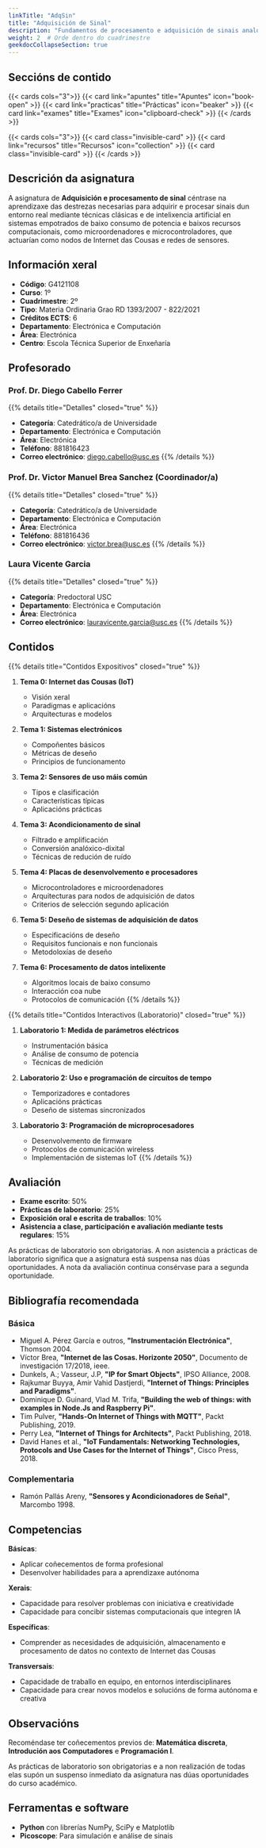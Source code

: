 ```yaml
---
linkTitle: "AdqSin"
title: "Adquisición de Sinal"
description: "Fundamentos de procesamento e adquisición de sinais analóxicos e dixitais"
weight: 2  # Orde dentro do cuadrimestre
geekdocCollapseSection: true
---
```


## Seccións de contido

{{< cards cols="3">}}
  {{< card link="apuntes" title="Apuntes" icon="book-open" >}}
  {{< card link="practicas" title="Prácticas" icon="beaker" >}}
  {{< card link="exames" title="Exames" icon="clipboard-check" >}}
{{< /cards >}}

{{< cards cols="3">}}
  {{< card class="invisible-card" >}}
  {{< card link="recursos" title="Recursos" icon="collection" >}}
  {{< card class="invisible-card" >}}
{{< /cards >}}

## Descrición da asignatura

A asignatura de **Adquisición e procesamento de sinal** céntrase na aprendizaxe das destrezas necesarias para adquirir e procesar sinais dun entorno real mediante técnicas clásicas e de intelixencia artificial en sistemas empotrados de baixo consumo de potencia e baixos recursos computacionais, como microordenadores e microcontroladores, que actuarían como nodos de Internet das Cousas e redes de sensores.

## Información xeral

- **Código**: G4121108
- **Curso**: 1º
- **Cuadrimestre**: 2º
- **Tipo**: Materia Ordinaria Grao RD 1393/2007 - 822/2021
- **Créditos ECTS**: 6
- **Departamento**: Electrónica e Computación
- **Área**: Electrónica
- **Centro**: Escola Técnica Superior de Enxeñaría

## Profesorado

### Prof. Dr. Diego Cabello Ferrer
{{% details title="Detalles" closed="true" %}}
- **Categoría**: Catedrático/a de Universidade
- **Departamento**: Electrónica e Computación
- **Área**: Electrónica
- **Teléfono**: 881816423
- **Correo electrónico**: [diego.cabello@usc.es](mailto:diego.cabello@usc.es)
{{% /details %}}

### Prof. Dr. Victor Manuel Brea Sanchez (Coordinador/a)
{{% details title="Detalles" closed="true" %}}
- **Categoría**: Catedrático/a de Universidade
- **Departamento**: Electrónica e Computación
- **Área**: Electrónica
- **Teléfono**: 881816436
- **Correo electrónico**: [victor.brea@usc.es](mailto:victor.brea@usc.es)
{{% /details %}}

### Laura Vicente Garcia
{{% details title="Detalles" closed="true" %}}
- **Categoría**: Predoctoral USC
- **Departamento**: Electrónica e Computación
- **Área**: Electrónica
- **Correo electrónico**: [lauravicente.garcia@usc.es](mailto:lauravicente.garcia@usc.es)
{{% /details %}}

## Contidos

{{% details title="Contidos Expositivos" closed="true" %}}
1. **Tema 0: Internet das Cousas (IoT)**
   - Visión xeral
   - Paradigmas e aplicacións
   - Arquitecturas e modelos

2. **Tema 1: Sistemas electrónicos**
   - Compoñentes básicos
   - Métricas de deseño
   - Principios de funcionamento

3. **Tema 2: Sensores de uso máis común**
   - Tipos e clasificación
   - Características típicas
   - Aplicacións prácticas

4. **Tema 3: Acondicionamento de sinal**
   - Filtrado e amplificación
   - Conversión analóxico-dixital
   - Técnicas de redución de ruído

5. **Tema 4: Placas de desenvolvemento e procesadores**
   - Microcontroladores e microordenadores
   - Arquitecturas para nodos de adquisición de datos
   - Criterios de selección segundo aplicación

6. **Tema 5: Deseño de sistemas de adquisición de datos**
   - Especificacións de deseño
   - Requisitos funcionais e non funcionais
   - Metodoloxías de deseño

7. **Tema 6: Procesamento de datos intelixente**
   - Algoritmos locais de baixo consumo
   - Interacción coa nube
   - Protocolos de comunicación
{{% /details %}}


{{% details title="Contidos Interactivos (Laboratorio)" closed="true" %}}
1. **Laboratorio 1: Medida de parámetros eléctricos**
   - Instrumentación básica
   - Análise de consumo de potencia
   - Técnicas de medición

2. **Laboratorio 2: Uso e programación de circuítos de tempo**
   - Temporizadores e contadores
   - Aplicacións prácticas
   - Deseño de sistemas sincronizados

3. **Laboratorio 3: Programación de microprocesadores**
   - Desenvolvemento de firmware
   - Protocolos de comunicación wireless
   - Implementación de sistemas IoT
{{% /details %}}

## Avaliación

- **Exame escrito**: 50%
- **Prácticas de laboratorio**: 25%
- **Exposición oral e escrita de traballos**: 10%
- **Asistencia a clase, participación e avaliación mediante tests regulares**: 15%

As prácticas de laboratorio son obrigatorias. A non asistencia a prácticas de laboratorio significa que a asignatura está suspensa nas dúas oportunidades. A nota da avaliación continua consérvase para a segunda oportunidade.

## Bibliografía recomendada

### Básica

- Miguel A. Pérez García e outros, **"Instrumentación Electrónica"**, Thomson 2004.
- Víctor Brea, **"Internet de las Cosas. Horizonte 2050"**, Documento de investigación 17/2018, ieee.
- Dunkels, A.; Vasseur, J.P, **"IP for Smart Objects"**, IPSO Alliance, 2008.
- Rajkumar Buyya, Amir Vahid Dastjerdi, **"Internet of Things: Principles and Paradigms"**.
- Dominique D. Guinard, Vlad M. Trifa, **"Building the web of things: with examples in Node.Js and Raspberry Pi"**.
- Tim Pulver, **"Hands-On Internet of Things with MQTT"**, Packt Publishing, 2019.
- Perry Lea, **"Internet of Things for Architects"**, Packt Publishing, 2018.
- David Hanes et al., **"IoT Fundamentals: Networking Technologies, Protocols and Use Cases for the Internet of Things"**, Cisco Press, 2018.

### Complementaria

- Ramón Pallás Areny, **"Sensores y Acondicionadores de Señal"**, Marcombo 1998.

## Competencias

**Básicas**:
- Aplicar coñecementos de forma profesional
- Desenvolver habilidades para a aprendizaxe autónoma

**Xerais**:
- Capacidade para resolver problemas con iniciativa e creatividade
- Capacidade para concibir sistemas computacionais que integren IA

**Específicas**:
- Comprender as necesidades de adquisición, almacenamento e procesamento de datos no contexto de Internet das Cousas

**Transversais**:
- Capacidade de traballo en equipo, en entornos interdisciplinares
- Capacidade para crear novos modelos e solucións de forma autónoma e creativa

## Observacións

Recoméndase ter coñecementos previos de: **Matemática discreta**, **Introdución aos Computadores** e **Programación I**.

As prácticas de laboratorio son obrigatorias e a non realización de todas elas supón un suspenso inmediato da asignatura nas dúas oportunidades do curso académico.

## Ferramentas e software

- **Python** con librerías NumPy, SciPy e Matplotlib
- **Picoscope**: Para simulación e análise de sinais
<!-- - **Audacity**: Para análise de sinais de audio
- **NI LabVIEW**: Para prácticas de adquisición de datos -->